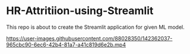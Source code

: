 # HR-Attritiion-using-Streamlit
This repo is about to create the Streamlit application for given ML model.




https://user-images.githubusercontent.com/88028350/142362037-965cbc90-6ec6-42b4-81a7-a41c819d6e2b.mp4


